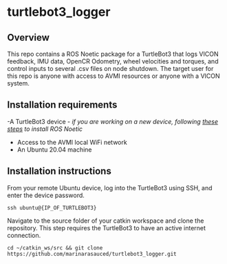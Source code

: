 # turtlebot3_logger
## Overview
This repo contains a ROS Noetic package for a TurtleBot3 that logs VICON feedback, IMU data, OpenCR Odometry, wheel velocities and torques, and control inputs to several .csv files on node shutdown. The target user for this repo is anyone with access to AVMI resources or anyone with a VICON system.
## Installation requirements
-A TurtleBot3 device - *if you are working on a new device, following [these steps](https://emanual.robotis.com/docs/en/platform/turtlebot3/quick-start/) to install ROS Noetic*
- Access to the AVMI local WiFi network
- An Ubuntu 20.04 machine

## Installation instructions
From your remote Ubuntu device, log into the TurtleBot3 using SSH, and enter the device password.
```
ssh ubuntu@{IP_OF_TURTLEBOT3}
```
Navigate to the source folder of your catkin workspace and clone the repository. This step requires the TurtleBot3 to have an active internet connection.
```
cd ~/catkin_ws/src && git clone https://github.com/marinarasauced/turtlebot3_logger.git
```
